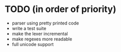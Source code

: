 # TODO (in order of priority)

* parser using pretty printed code
* write a test suite
* make the lexer incremental
* make regexes more readable
* full unicode support
